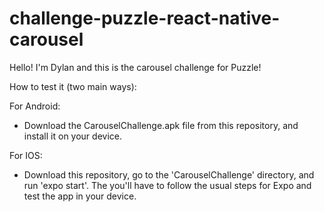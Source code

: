 # challenge-puzzle-react-native-carousel

Hello! I'm Dylan and this is the carousel challenge for Puzzle!

How to test it (two main ways): 

For Android:
- Download the CarouselChallenge.apk file from this repository, and install it on
your device.

For IOS:
- Download this repository, go to the 'CarouselChallenge' directory, and run
'expo start'. The you'll have to follow the usual steps for Expo and test the
app in your device.

